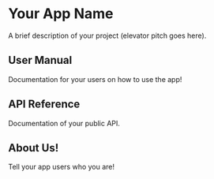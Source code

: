 # Your App Name

A brief description of your project (elevator pitch goes here).

## User Manual

Documentation for your users on how to use the app! 

## API Reference

Documentation of your public API.

## About Us!

Tell your app users who you are! 